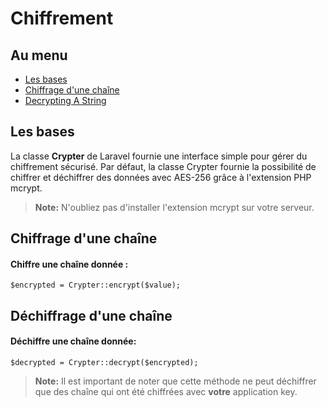 # Chiffrement

## Au menu

- [Les bases](#the-basics)
- [Chiffrage d'une chaîne](#encrypt)
- [Decrypting A String](#decrypt)

<a name="the-basics"></a>
## Les bases

La classe **Crypter** de Laravel fournie une interface simple pour gérer du chiffrement sécurisé. Par défaut, la classe Crypter fournie la possibilité de chiffrer et déchiffrer des données avec AES-256 grâce à l'extension PHP mcrypt.

> **Note:** N'oubliez pas d'installer l'extension mcrypt sur votre serveur.

<a name="encrypt"></a>
## Chiffrage d'une chaîne

#### Chiffre une chaîne donnée :

	$encrypted = Crypter::encrypt($value);

<a name="decrypt"></a>
## Déchiffrage d'une chaîne

#### Déchiffre une chaîne donnée:

	$decrypted = Crypter::decrypt($encrypted);

> **Note:** Il est important de noter que cette méthode ne peut déchiffrer que des chaîne qui ont été chiffrées avec **votre** application key.